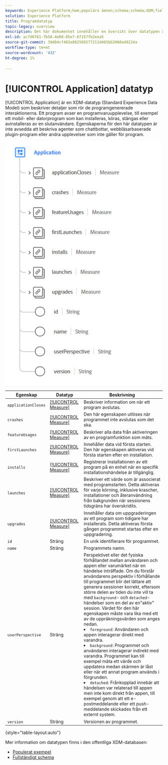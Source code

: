 ```yaml
---
keywords: Experience Platform;hem;populära ämnen;schema;schema;XDM;fields;schemas;Schemas;application;datatype;data type;data type;
solution: Experience Platform
title: Programdatatyp
topic-legacy: overview
description: Det här dokumentet innehåller en översikt över datatypen XDM (Application Experience Data Model).
exl-id: ac7d6761-7b58-4e0d-85e7-6f157fb2eea5
source-git-commit: 39d04cf482e862569277211d465bb2060a49224a
workflow-type: tm+mt
source-wordcount: '432'
ht-degree: 1%

---
```


# [!UICONTROL Application] datatyp

[!UICONTROL Application] är en XDM-datatyp (Standard Experience Data Model) som beskriver detaljer som rör de programgenererade interaktionerna. Ett program avser en programvaruupplevelse, till exempel ett mobil- eller datorprogram som kan installeras, köras, stängas eller avinstalleras av en slutanvändare. Egenskaperna för den här datatypen är inte avsedda att beskriva agenter som chattbottar, webbläsarbaserade plugin-program eller andra upplevelser som inte gäller för program.

<img src="../images/data-types/application.PNG" width="500" /><br />

| Egenskap | Datatyp | Beskrivning |
| --- | --- | --- |
| `applicationCloses` | [[!UICONTROL Measure]](./measure.md) | Beskriver information om när ett program avslutas. |
| `crashes` | [[!UICONTROL Measure]](./measure.md) | Den här egenskapen utlöses när programmet inte avslutas som det ska. |
| `featureUsages` | [[!UICONTROL Measure]](./measure.md) | Beskriver alla data från aktiveringen av en programfunktion som mäts. |
| `firstLaunches` | [[!UICONTROL Measure]](./measure.md) | Innehåller data vid första starten. Den här egenskapen aktiveras vid första starten efter en installation. |
| `installs` | [[!UICONTROL Measure]](./measure.md) | Registrerar installationen av ett program på en enhet när en specifik installationshändelse är tillgänglig. |
| `launches` | [[!UICONTROL Measure]](./measure.md) | Beskriver ett värde som är associerat med programstarten. Detta aktiveras för varje körning, inklusive krascher, installationer och återanvändning från bakgrunden när sessionens tidsgräns har överskridits. |
| `upgrades` | [[!UICONTROL Measure]](./measure.md) | Innehåller data om uppgraderingen av ett program som tidigare har installerats. Detta aktiveras första gången programmet startas efter en uppgradering. |
| `id` | Sträng | En unik identifierare för programmet. |
| `name` | Sträng | Programmets namn. |
| `userPerspective` | Sträng | Perspektivet eller det fysiska förhållandet mellan användaren och appen eller varumärket när en händelse inträffade. Om du förstår användarens perspektiv i förhållande till programmet blir det lättare att generera sessioner korrekt, eftersom större delen av tiden du inte vill ta med `background`- och `detached`-händelser som en del av en&quot;aktiv&quot; session. Värdet för den här egenskapen måste vara lika med ett av de uppräkningsvärden som anges nedan. <li> `foreground`: Användaren och appen interagerar direkt med varandra. </li> <li> `background`: Programmet och användaren interagerar indirekt med varandra. Programmet kan till exempel mäta ett värde och uppdatera medan skärmen är låst eller när ett annat program används i förgrunden.  </li> <li> `detached`: Frånkopplad innebär att händelsen var relaterad till appen men inte kom direkt från appen, till exempel genom att ett e-postmeddelande eller ett push-meddelande skickades från ett externt system. |
| `version` | Sträng | Versionen av programmet. |

{style=&quot;table-layout:auto&quot;}

Mer information om datatypen finns i den offentliga XDM-databasen:

* [Populerat exempel](https://github.com/adobe/xdm/blob/master/components/datatypes/channels/application.example.1.json)
* [Fullständigt schema](https://github.com/adobe/xdm/blob/master/components/datatypes/channels/application.schema.json)

